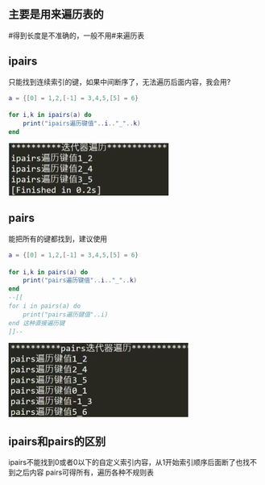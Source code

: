 ## 主要是用来遍历表的
\#得到长度是不准确的，一般不用#来遍历表
## ipairs
只能找到连续索引的键，如果中间断序了，无法遍历后面内容，我会用?
```lua
a = {[0] = 1,2,[-1] = 3,4,5,[5] = 6}

for i,k in ipairs(a) do
	print("ipairs遍历键值"..i.."_"..k)
end
```
![](../../../img/beishang20250303225450310.png)
## pairs
能把所有的键都找到，建议使用
```lua
a = {[0] = 1,2,[-1] = 3,4,5,[5] = 6}

for i,k in pairs(a) do
	print("pairs遍历键值"..i.."_"..k)
end
--[[
for i in pairs(a) do
	print("pairs遍历键值"..i)
end 这种直接遍历键
]]--
```
![](../../../img/beishang20250303225907101.png)
## ipairs和pairs的区别
ipairs不能找到0或者0以下的自定义索引内容，从1开始索引顺序后面断了也找不到之后内容
pairs可得所有，遍历各种不规则表